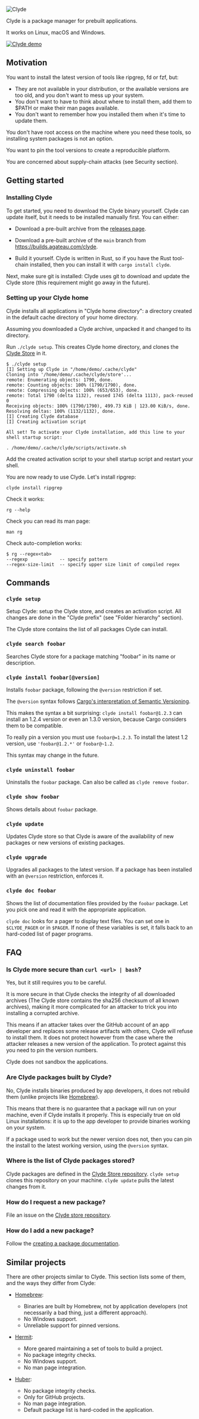 ![Clyde](docs/title.png)

Clyde is a package manager for prebuilt applications.

It works on Linux, macOS and Windows.

[![Clyde demo](https://asciinema.org/a/629496.svg)](https://asciinema.org/a/629496)

## Motivation

You want to install the latest version of tools like ripgrep, fd or fzf, but:

- They are not available in your distribution, or the available versions are too old, and you don't want to mess up your system.
- You don't want to have to think about where to install them, add them to $PATH or make their man pages available.
- You don't want to remember how you installed them when it's time to update them.

You don't have root access on the machine where you need these tools, so installing system packages is not an option.

You want to pin the tool versions to create a reproducible platform.

You are concerned about supply-chain attacks (see Security section).

## Getting started

### Installing Clyde

To get started, you need to download the Clyde binary yourself. Clyde can update itself, but it needs to be installed manually first. You can either:

- Download a pre-built archive from the [releases page](http://github.com/agateau/clyde/releases).

- Download a pre-built archive of the `main` branch from <https://builds.agateau.com/clyde>.

- Build it yourself. Clyde is written in Rust, so if you have the Rust tool-chain installed, then you can install it with `cargo install clyde`.

Next, make sure git is installed: Clyde uses git to download and update the Clyde store (this requirement might go away in the future).

### Setting up your Clyde home

Clyde installs all applications in "Clyde home directory": a directory created in the default cache directory of your home directory.

Assuming you downloaded a Clyde archive, unpacked it and changed to its directory.

Run `./clyde setup`. This creates Clyde home directory, and clones the [Clyde Store](https://github.com/agateau/clyde-store) in it.

```
$ ./clyde setup
[I] Setting up Clyde in "/home/demo/.cache/clyde"
Cloning into '/home/demo/.cache/clyde/store'...
remote: Enumerating objects: 1790, done.
remote: Counting objects: 100% (1790/1790), done.
remote: Compressing objects: 100% (653/653), done.
remote: Total 1790 (delta 1132), reused 1745 (delta 1113), pack-reused 0
Receiving objects: 100% (1790/1790), 499.73 KiB | 123.00 KiB/s, done.
Resolving deltas: 100% (1132/1132), done.
[I] Creating Clyde database
[I] Creating activation script

All set! To activate your Clyde installation, add this line to your shell startup script:

. /home/demo/.cache/clyde/scripts/activate.sh
```

Add the created activation script to your shell startup script and restart your shell.

You are now ready to use Clyde. Let's install ripgrep:

```
clyde install ripgrep
```

Check it works:

```
rg --help
```

Check you can read its man page:

```
man rg
```

Check auto-completion works:

```
$ rg --regex<tab>
--regexp            -- specify pattern
--regex-size-limit  -- specify upper size limit of compiled regex
```

## Commands

### `clyde setup`

Setup Clyde: setup the Clyde store, and creates an activation script. All changes are done in the "Clyde prefix" (see "Folder hierarchy" section).

The Clyde store contains the list of all packages Clyde can install.

### `clyde search foobar`

Searches Clyde store for a package matching "foobar" in its name or description.

### `clyde install foobar[@version]`

Installs `foobar` package, following the `@version` restriction if set.

The `@version` syntax follows [Cargo's interpretation of Semantic Versioning][cargo-semver].

This makes the syntax a bit surprising: `clyde install foobar@1.2.3` can install an 1.2.4 version or even an 1.3.0 version, because Cargo considers them to be compatible.

To really pin a version you must use `foobar@=1.2.3`. To install the latest 1.2 version, use `'foobar@1.2.*'` or `foobar@~1.2`.

This syntax may change in the future.

[cargo-semver]: https://doc.rust-lang.org/cargo/reference/specifying-dependencies.html

### `clyde uninstall foobar`

Uninstalls the `foobar` package. Can also be called as `clyde remove foobar`.

### `clyde show foobar`

Shows details about `foobar` package.

### `clyde update`

Updates Clyde store so that Clyde is aware of the availability of new packages or new versions of existing packages.

### `clyde upgrade`

Upgrades all packages to the latest version. If a package has been installed with an `@version` restriction, enforces it.

### `clyde doc foobar`

Shows the list of documentation files provided by the `foobar` package. Let you pick one and read it with the appropriate application.

`clyde doc` looks for a pager to display text files. You can set one in `$CLYDE_PAGER` or in `$PAGER`. If none of these variables is set, it falls back to an hard-coded list of pager programs.

## FAQ

### Is Clyde more secure than `curl <url> | bash`?

Yes, but it still requires you to be careful.

It is more secure in that Clyde checks the integrity of all downloaded archives (The Clyde store contains the sha256 checksum of all known archives), making it more complicated for an attacker to trick you into installing a corrupted archive.

This means if an attacker takes over the GitHub account of an app developer and replaces some release artifacts with others, Clyde will refuse to install them. It does not protect however from the case where the attacker releases a new version of the application. To protect against this you need to pin the version numbers.

Clyde does not sandbox the applications.

### Are Clyde packages built by Clyde?

No, Clyde installs binaries produced by app developers, it does not rebuild them (unlike projects like [Homebrew](https://brew.sh)).

This means that there is no guarantee that a package will run on your machine, even if Clyde installs it properly. This is especially true on old Linux installations: it is up to the app developer to provide binaries working on your system.

If a package used to work but the newer version does not, then you can pin the install to the latest working version, using the `@version` syntax.

### Where is the list of Clyde packages stored?

Clyde packages are defined in the [Clyde Store repository][store-repo]. `clyde setup` clones this repository on your machine. `clyde update` pulls the latest changes from it.

### How do I request a new package?

File an issue on the [Clyde store repository][store-repo].

### How do I add a new package?

Follow the [creating a package documentation](docs/creating-a-package.md).

[store-repo]: https://github.com/agateau/clyde-store

## Similar projects

There are other projects similar to Clyde. This section lists some of them, and the ways they differ from Clyde:

- [Homebrew](https://brew.sh/):
    - Binaries are built by Homebrew, not by application developers (not necessarily a bad thing, just a different approach).
    - No Windows support.
    - Unreliable support for pinned versions.

- [Hermit](https://cashapp.github.io/hermit/):
    - More geared maintaining a set of tools to build a project.
    - No package integrity checks.
    - No Windows support.
    - No man page integration.

- [Huber](https://github.com/innobead/huber):
    - No package integrity checks.
    - Only for GitHub projects.
    - No man page integration.
    - Default package list is hard-coded in the application.
